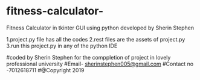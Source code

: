 # fitness-calculator-
Fitness Calculator in tkinter GUI using python developed by Sherin Stephen


1.project.py file has all the codes 
2.rest files are the assets of project.py
3.run this project.py in any of the python IDE

#coded by Sherin Stephen for the comppletion of project in lovely professional university
#Email- sherinstephen005@gmail.com
#Contact no -7012618711
#@Copyright 2019

